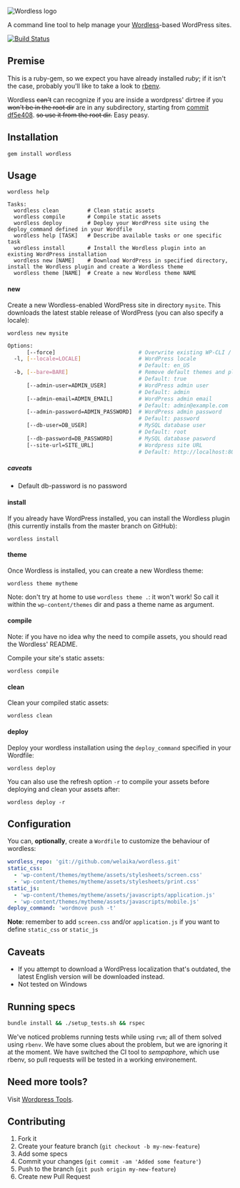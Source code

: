 ![Wordless logo](https://raw.githubusercontent.com/welaika/wordless_gem/master/assets/images/wordless_gem.png)

A command line tool to help manage your [Wordless](http://welaika.github.com/wordless/)-based WordPress sites.

[![Build Status](https://semaphoreapp.com/api/v1/projects/1b1be0c0-b8aa-4778-a644-675ca3f7b9e4/303149/shields_badge.svg)](https://semaphoreapp.com/welaika/wordless_gem)

## Premise

This is a ruby-gem, so we expect you have already installed _ruby_; if it isn't
the case, probably you'll like to take a look to [rbenv](https://github.com/sstephenson/rbenv).

Wordless ~~can't~~ can recognize if you are inside a wordpress' dirtree if you ~~won't
be in the root dir~~ are in any subdirectory, starting from [commit df5e408](https://github.com/welaika/wordless_gem/commit/df5e408fcdcb54cccdf2e08c9a0c1873fbc675c4). ~~so use it from the root dir.~~ Easy peasy.

## Installation

    gem install wordless

## Usage

    wordless help

    Tasks:
      wordless clean         # Clean static assets
      wordless compile       # Compile static assets
      wordless deploy        # Deploy your WordPress site using the deploy_command defined in your Wordfile
      wordless help [TASK]   # Describe available tasks or one specific task
      wordless install       # Install the Wordless plugin into an existing WordPress installation
      wordless new [NAME]    # Download WordPress in specified directory, install the Wordless plugin and create a Wordless theme
      wordless theme [NAME]  # Create a new Wordless theme NAME

#### new

Create a new Wordless-enabled WordPress site in directory `mysite`. This downloads the latest stable release of WordPress (you can also specify a locale):

    wordless new mysite

```bash
Options:
      [--force]                          # Overwrite existing WP-CLI / WP-CLI Server installation
  -l, [--locale=LOCALE]                  # WordPress locale
                                         # Default: en_US
  -b, [--bare=BARE]                      # Remove default themes and plugins
                                         # Default: true
      [--admin-user=ADMIN_USER]          # WordPress admin user
                                         # Default: admin
      [--admin-email=ADMIN_EMAIL]        # WordPress admin email
                                         # Default: admin@example.com
      [--admin-password=ADMIN_PASSWORD]  # WordPress admin password
                                         # Default: password
      [--db-user=DB_USER]                # MySQL database user
                                         # Default: root
      [--db-password=DB_PASSWORD]        # MySQL database pasword
      [--site-url=SITE_URL]              # Wordpress site URL
                                         # Default: http://localhost:8080
```

##### caveats

- Default db-password is no password

#### install

If you already have WordPress installed, you can install the Wordless plugin (this currently installs from the master branch on GitHub):

    wordless install

#### theme

Once Wordless is installed, you can create a new Wordless theme:

    wordless theme mytheme

Note: don't try at home to use `wordless theme .`: it won't work! So call it within
the `wp-content/themes` dir and pass a theme name as argument.

#### compile

Note: if you have no idea why the need to compile assets, you should read the
Wordless' README.

Compile your site's static assets:

    wordless compile

#### clean

Clean your compiled static assets:

    wordless clean

#### deploy

Deploy your wordless installation using the `deploy_command` specified in your Wordfile:

    wordless deploy

You can also use the refresh option `-r` to compile your assets before deploying and clean your assets after:

    wordless deploy -r

## Configuration

You can, **optionally**, create a `Wordfile` to customize the behaviour of wordless:

```yaml
wordless_repo: 'git://github.com/welaika/wordless.git'
static_css:
  - 'wp-content/themes/mytheme/assets/stylesheets/screen.css'
  - 'wp-content/themes/mytheme/assets/stylesheets/print.css'
static_js:
  - 'wp-content/themes/mytheme/assets/javascripts/application.js'
  - 'wp-content/themes/mytheme/assets/javascripts/mobile.js'
deploy_command: 'wordmove push -t'
```

**Note**: remember to add `screen.css` and/or `application.js` if you want to define `static_css` or `static_js`

## Caveats

- If you attempt to download a WordPress localization that's outdated, the latest English version will be downloaded instead.
- Not tested on Windows

## Running specs

```bash
bundle install && ./setup_tests.sh && rspec
```

We've noticed problems running tests while using `rvm`; all of them solved using `rbenv`.
We have some clues about the problem, but we are ignoring it at the moment. We have switched
the CI tool to _sempaphore_, which use rbenv, so pull requests will be tested in a working
environement.

## Need more tools?
Visit [Wordpress Tools](http://wptools.it).

## Contributing

1. Fork it
2. Create your feature branch (`git checkout -b my-new-feature`)
3. Add some specs
4. Commit your changes (`git commit -am 'Added some feature'`)
5. Push to the branch (`git push origin my-new-feature`)
6. Create new Pull Request

